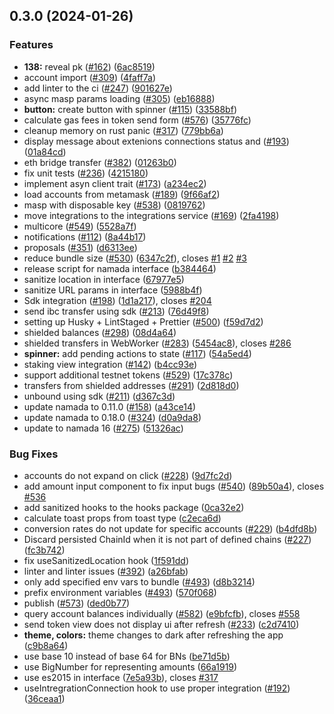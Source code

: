 

## 0.3.0 (2024-01-26)


### Features

* **138:** reveal pk ([#162](https://github.com/anoma/namada-interface/issues/162)) ([6ac8519](https://github.com/anoma/namada-interface/commit/6ac8519cb841c93af0861563fd163c58f7bc63d3))
* account import ([#309](https://github.com/anoma/namada-interface/issues/309)) ([4faff7a](https://github.com/anoma/namada-interface/commit/4faff7a356a4f8653217794f8260e046afc6726c))
* add linter to the ci ([#247](https://github.com/anoma/namada-interface/issues/247)) ([901627e](https://github.com/anoma/namada-interface/commit/901627e3cdb03e7e1fb74dec25227391c64c2b35))
* async masp params loading ([#305](https://github.com/anoma/namada-interface/issues/305)) ([eb16888](https://github.com/anoma/namada-interface/commit/eb168884005843eae64310b75bf67ec81bcba5a3))
* **button:** create button with spinner ([#115](https://github.com/anoma/namada-interface/issues/115)) ([33588bf](https://github.com/anoma/namada-interface/commit/33588bfab698b8486dc2164326033a50d61452be))
* calculate gas fees in token send form ([#576](https://github.com/anoma/namada-interface/issues/576)) ([35776fc](https://github.com/anoma/namada-interface/commit/35776fc907b5aaf9d3f79eab4fea2e3fcf48d146))
* cleanup memory on rust panic ([#317](https://github.com/anoma/namada-interface/issues/317)) ([779bb6a](https://github.com/anoma/namada-interface/commit/779bb6ab40523a6906c76bc0d55dc6c50068ca9f))
* display message about extenions connections status and ([#193](https://github.com/anoma/namada-interface/issues/193)) ([01a84cd](https://github.com/anoma/namada-interface/commit/01a84cd4331bb3d6c7b9fe781210ab562ab10d73))
* eth bridge transfer ([#382](https://github.com/anoma/namada-interface/issues/382)) ([01263b0](https://github.com/anoma/namada-interface/commit/01263b09de988cbde080776cf8e32c1bb0f0c615))
* fix unit tests ([#236](https://github.com/anoma/namada-interface/issues/236)) ([4215180](https://github.com/anoma/namada-interface/commit/4215180858746aa848be14195e0c85b227390d9d))
* implement asyn client trait ([#173](https://github.com/anoma/namada-interface/issues/173)) ([a234ec2](https://github.com/anoma/namada-interface/commit/a234ec2782734a479366ee4da61e740fc7e37d3a))
* load accounts from metamask ([#189](https://github.com/anoma/namada-interface/issues/189)) ([9f66af2](https://github.com/anoma/namada-interface/commit/9f66af28fa64136a950d8248c965b278cc600e9d))
* masp with disposable key ([#538](https://github.com/anoma/namada-interface/issues/538)) ([0819762](https://github.com/anoma/namada-interface/commit/08197620bb9938aa15f3c2a9e39f557cf2239982))
* move integrations to the integrations service ([#169](https://github.com/anoma/namada-interface/issues/169)) ([2fa4198](https://github.com/anoma/namada-interface/commit/2fa4198ea5087695fbfcc9b17296dfcb38ebb6bc))
* multicore ([#549](https://github.com/anoma/namada-interface/issues/549)) ([5528a7f](https://github.com/anoma/namada-interface/commit/5528a7f44150628ef19dc7de2c39a80aa66b7ee4))
* notifications ([#112](https://github.com/anoma/namada-interface/issues/112)) ([8a44b17](https://github.com/anoma/namada-interface/commit/8a44b1791b87364950543e50e00f7cbde49802ac))
* proposals ([#351](https://github.com/anoma/namada-interface/issues/351)) ([d6313ee](https://github.com/anoma/namada-interface/commit/d6313eea2976cdf97042e947b698ca636c366a80))
* reduce bundle size ([#530](https://github.com/anoma/namada-interface/issues/530)) ([6347c2f](https://github.com/anoma/namada-interface/commit/6347c2f81e880aa191bac65f99e9bcaab9128268)), closes [#1](https://github.com/anoma/namada-interface/issues/1) [#2](https://github.com/anoma/namada-interface/issues/2) [#3](https://github.com/anoma/namada-interface/issues/3)
* release script for namada interface ([b384464](https://github.com/anoma/namada-interface/commit/b384464d262020dfa4854f79a447eefca422982c))
* sanitize location in interface ([67977e5](https://github.com/anoma/namada-interface/commit/67977e55792ba7c61fbe4cc0ffec36bc679aa563))
* sanitize URL params in interface ([5988b4f](https://github.com/anoma/namada-interface/commit/5988b4f843b2f6ce50221a2008989165efc8fce6))
* Sdk integration ([#198](https://github.com/anoma/namada-interface/issues/198)) ([1d1a217](https://github.com/anoma/namada-interface/commit/1d1a217637d04155c549b115c27a93d8fae71645)), closes [#204](https://github.com/anoma/namada-interface/issues/204)
* send ibc transfer using sdk ([#213](https://github.com/anoma/namada-interface/issues/213)) ([76d49f8](https://github.com/anoma/namada-interface/commit/76d49f8d20c021c96553bf2187c4018de0037ab3))
* setting up Husky + LintStaged + Prettier ([#500](https://github.com/anoma/namada-interface/issues/500)) ([f59d7d2](https://github.com/anoma/namada-interface/commit/f59d7d23acda055b0742a1f4e3ebc9af6b4a3b7b))
* shielded balances ([#298](https://github.com/anoma/namada-interface/issues/298)) ([08d4a64](https://github.com/anoma/namada-interface/commit/08d4a640ff3b72219f9db0e98fd91007f31175c8))
* shielded transfers in WebWorker ([#283](https://github.com/anoma/namada-interface/issues/283)) ([5454ac8](https://github.com/anoma/namada-interface/commit/5454ac86c40bf6e9741e9e72f03e755a99e9106b)), closes [#286](https://github.com/anoma/namada-interface/issues/286)
* **spinner:** add pending actions to state ([#117](https://github.com/anoma/namada-interface/issues/117)) ([54a5ed4](https://github.com/anoma/namada-interface/commit/54a5ed4e913ff98fcca6fa05503c28e3463f1942))
* staking view integration ([#142](https://github.com/anoma/namada-interface/issues/142)) ([b4cc93e](https://github.com/anoma/namada-interface/commit/b4cc93edbd048f1dbfe0c0c3062c9a526c95e36c))
* support additional testnet tokens ([#529](https://github.com/anoma/namada-interface/issues/529)) ([17c378c](https://github.com/anoma/namada-interface/commit/17c378c8a259e827efcb75d6fb8b10c4309c850d))
* transfers from shielded addresses ([#291](https://github.com/anoma/namada-interface/issues/291)) ([2d818d0](https://github.com/anoma/namada-interface/commit/2d818d01e162dd24d60f11d251523c1c519e2378))
* unbound using sdk ([#211](https://github.com/anoma/namada-interface/issues/211)) ([d367c3d](https://github.com/anoma/namada-interface/commit/d367c3dfd8f071794702b747ab95185f62e1e7c7))
* update namada to 0.11.0 ([#158](https://github.com/anoma/namada-interface/issues/158)) ([a43ce14](https://github.com/anoma/namada-interface/commit/a43ce14644d2f121b854f5a483d2e3a8aac43990))
* update namada to 0.18.0 ([#324](https://github.com/anoma/namada-interface/issues/324)) ([d0a9da8](https://github.com/anoma/namada-interface/commit/d0a9da882943925d5b8f88af8a894a99d9e49a13))
* update to namada 16 ([#275](https://github.com/anoma/namada-interface/issues/275)) ([51326ac](https://github.com/anoma/namada-interface/commit/51326acf925542ba24c756f9de89b16a0fa0b498))


### Bug Fixes

* accounts do not expand on click ([#228](https://github.com/anoma/namada-interface/issues/228)) ([9d7fc2d](https://github.com/anoma/namada-interface/commit/9d7fc2d3b666256e66fe7efced4e01d8c9f8daaa))
* add amount input component to fix input bugs ([#540](https://github.com/anoma/namada-interface/issues/540)) ([89b50a4](https://github.com/anoma/namada-interface/commit/89b50a4bb49a71b3184fa30de86286b6c40e8b4b)), closes [#536](https://github.com/anoma/namada-interface/issues/536)
* add sanitized hooks to the hooks package ([0ca32e2](https://github.com/anoma/namada-interface/commit/0ca32e26f0a367285e0cf2ef1e426e9fdfebb562))
* calculate toast props from toast type ([c2eca6d](https://github.com/anoma/namada-interface/commit/c2eca6da2be0d9c727a47e12925d17320dd78342))
* conversion rates do not update for specific accounts ([#229](https://github.com/anoma/namada-interface/issues/229)) ([b4dfd8b](https://github.com/anoma/namada-interface/commit/b4dfd8b9c17dc412d4c8e45b8ae130cd37241e44))
* Discard persisted ChainId when it is not part of defined chains ([#227](https://github.com/anoma/namada-interface/issues/227)) ([fc3b742](https://github.com/anoma/namada-interface/commit/fc3b742a4fae9211cc7e8d108a11429c978e1a13))
* fix useSanitizedLocation hook ([1f591dd](https://github.com/anoma/namada-interface/commit/1f591dddef89ff21e03d4d29596ad34b8ff905af))
* linter and linter issues ([#392](https://github.com/anoma/namada-interface/issues/392)) ([a26bfab](https://github.com/anoma/namada-interface/commit/a26bfabc5f5bd83bb6a46036fdc2259b2a7fa218))
* only add specified env vars to bundle ([#493](https://github.com/anoma/namada-interface/issues/493)) ([d8b3214](https://github.com/anoma/namada-interface/commit/d8b32142edd335df11008c5899331c3fcb0ccb50))
* prefix environment variables ([#493](https://github.com/anoma/namada-interface/issues/493)) ([570f068](https://github.com/anoma/namada-interface/commit/570f068f85bab1446c98aabd89e2f2f73a4a2ade))
* publish ([#573](https://github.com/anoma/namada-interface/issues/573)) ([ded0b77](https://github.com/anoma/namada-interface/commit/ded0b771d807531d4efe5bc0d6ff2549c79321f4))
* query account balances individually ([#582](https://github.com/anoma/namada-interface/issues/582)) ([e9bfcfb](https://github.com/anoma/namada-interface/commit/e9bfcfb2c30c7f836da4179de9fc3b324599ae8c)), closes [#558](https://github.com/anoma/namada-interface/issues/558)
* send token view does not display ui after refresh ([#233](https://github.com/anoma/namada-interface/issues/233)) ([c2d7410](https://github.com/anoma/namada-interface/commit/c2d7410d1c8756436610549a4f661b3f3c79ad82))
* **theme, colors:** theme changes to dark after refreshing the app ([c9b8a64](https://github.com/anoma/namada-interface/commit/c9b8a64f12ea796fef602409520b5f0368ec7fb3))
* use base 10 instead of base 64 for BNs ([be71d5b](https://github.com/anoma/namada-interface/commit/be71d5b59111681ec67ae7f4eea30f2449d666fe))
* use BigNumber for representing amounts ([66a1919](https://github.com/anoma/namada-interface/commit/66a1919a5b8358da0137c9d34784c01d8586b517))
* use es2015 in interface ([7e5a93b](https://github.com/anoma/namada-interface/commit/7e5a93b39069ababfc5a9d6c47e637f40c4f7dcb)), closes [#317](https://github.com/anoma/namada-interface/issues/317)
* useIntregrationConnection hook to use proper integration ([#192](https://github.com/anoma/namada-interface/issues/192)) ([36ceaa1](https://github.com/anoma/namada-interface/commit/36ceaa1cd4d1af672298c1feec74bfb3c538eb8d))
